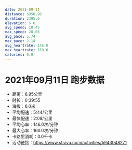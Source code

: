 ```yaml
---
date: 2021-09-11
distance: 6950.90
duration: 2395.0
elevation: 6.0
avg_speed: 10.45
max_speed: 28.08
avg_pace: 5.74
max_pace: 2.14
avg_heartrate: 146.0
max_heartrate: 160.0
calories: 0.0
---
```


# 2021年09月11日 跑步数据

- 距离：6.95公里
- 时长：0:39:55
- 海拔：6.0米
- 平均配速：5:44/公里
- 最快配速：2:08/公里
- 平均心率：146.0次/分钟
- 最大心率：160.0次/分钟
- 卡路里消耗：0.0千卡
- 活动链接：https://www.strava.com/activities/5943048271
